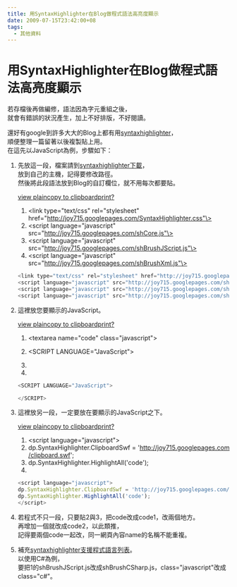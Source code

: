 ```yaml
---
title: 用SyntaxHighlighter在Blog做程式語法高亮度顯示
date: 2009-07-15T23:42:00+08
tags:
  - 其他資料
---
```

# 用SyntaxHighlighter在Blog做程式語法高亮度顯示

若存檔後再做編修，語法因為字元重組之後，  
就會有錯誤的狀況產生，加上不好排版，不好閱讀。  
  
還好有google到許多大大的Blog上都有用[syntaxhighlighter](http://code.google.com/p/syntaxhighlighter/)，  
順便整理一篇留著以後複製貼上用。  
在這先以JavaScript為例，步驟如下：  

1.  先放這一段，檔案請到[syntaxhighlighter下載](http://code.google.com/p/syntaxhighlighter/downloads/list)，  
    放到自己的主機，記得要修改路徑。  
    然後將此段語法放到Blog的自訂欄位，就不用每次都要貼。
    
    [view plain](http://blog.xuite.net/joy715/blog/13350414#)[copy to clipboard](http://blog.xuite.net/joy715/blog/13350414#)[print](http://blog.xuite.net/joy715/blog/13350414#)[?](http://blog.xuite.net/joy715/blog/13350414#)
    
    1.  <link type="text/css" rel="stylesheet" href="http://joy715.googlepages.com/SyntaxHighlighter.css"\></link> 
    2.  <script language="javascript" src="http://joy715.googlepages.com/shCore.js"\></script> 
    3.  <script language="javascript" src="http://joy715.googlepages.com/shBrushJScript.js"\></script> 
    4.  <script language="javascript" src="http://joy715.googlepages.com/shBrushXml.js"\></script> 
    
    ```js
    <link type="text/css" rel="stylesheet" href="http://joy715.googlepages.com/SyntaxHighlighter.css"></link>
    <script language="javascript" src="http://joy715.googlepages.com/shCore.js"></script>
    <script language="javascript" src="http://joy715.googlepages.com/shBrushJScript.js"></script>
    <script language="javascript" src="http://joy715.googlepages.com/shBrushXml.js"></script>
    ```
    
2.  這裡放您要顯示的JavaScript。
    
    [view plain](http://blog.xuite.net/joy715/blog/13350414#)[copy to clipboard](http://blog.xuite.net/joy715/blog/13350414#)[print](http://blog.xuite.net/joy715/blog/13350414#)[?](http://blog.xuite.net/joy715/blog/13350414#)
    
    1.  <textarea name="code" class\="javascript"\> 
    2.  <SCRIPT LANGUAGE="JavaScript"\> 
    
    4.  </SCRIPT> 
    5.  </textarea> 
    
    ```js
    <SCRIPT LANGUAGE="JavaScript">
    
    </SCRIPT>
    ```
    
3.  這裡放另一段，一定要放在要顯示的JavaScript之下。
    
    [view plain](http://blog.xuite.net/joy715/blog/13350414#)[copy to clipboard](http://blog.xuite.net/joy715/blog/13350414#)[print](http://blog.xuite.net/joy715/blog/13350414#)[?](http://blog.xuite.net/joy715/blog/13350414#)
    
    1.  <script language="javascript"\> 
    2.  dp.SyntaxHighlighter.ClipboardSwf = 'http://joy715.googlepages.com/clipboard.swf'; 
    3.  dp.SyntaxHighlighter.HighlightAll('code'); 
    4.  </script> 
    
    ```js
    <script language="javascript">
    dp.SyntaxHighlighter.ClipboardSwf = 'http://joy715.googlepages.com/clipboard.swf';
    dp.SyntaxHighlighter.HighlightAll('code');
    </script>
    ```
    
4.  若程式不只一段，只要貼2與3，把code改成code1，改兩個地方。  
    再增加一個就改成code2，以此類推，  
    記得要兩個code一起改，同一網頁內容name的名稱不能重複。
  
6.  補充[syntaxhighlighter支援程式語言列表](http://code.google.com/p/syntaxhighlighter/wiki/Languages)。  
    以使用C#為例，  
    要把1的shBrushJScript.js改成shBrushCSharp.js，class="javascript"改成class="c#"。